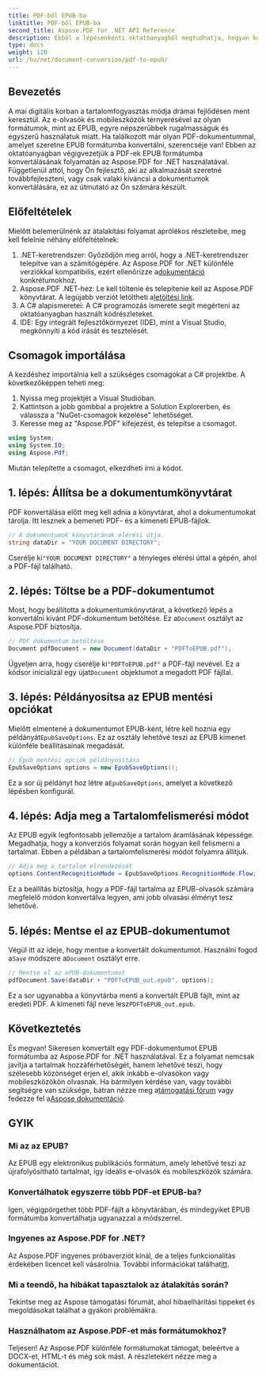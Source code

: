 ```yaml
---
title: PDF-ből EPUB-ba
linktitle: PDF-ből EPUB-ba
second_title: Aspose.PDF for .NET API Reference
description: Ebből a lépésenkénti oktatóanyagból megtudhatja, hogyan konvertálhat PDF-et EPUB formátumba az Aspose.PDF for .NET használatával. Tökéletes fejlesztők és tartalomkészítők számára.
type: docs
weight: 120
url: /hu/net/document-conversion/pdf-to-epub/
---
```

## Bevezetés

A mai digitális korban a tartalomfogyasztás módja drámai fejlődésen ment keresztül. Az e-olvasók és mobileszközök térnyerésével az olyan formátumok, mint az EPUB, egyre népszerűbbek rugalmasságuk és egyszerű használatuk miatt. Ha találkozott már olyan PDF-dokumentummal, amelyet szeretne EPUB formátumba konvertálni, szerencséje van! Ebben az oktatóanyagban végigvezetjük a PDF-ek EPUB formátumba konvertálásának folyamatán az Aspose.PDF for .NET használatával. Függetlenül attól, hogy Ön fejlesztő, aki az alkalmazását szeretné továbbfejleszteni, vagy csak valaki kíváncsi a dokumentumok konvertálására, ez az útmutató az Ön számára készült.

## Előfeltételek

Mielőtt belemerülnénk az átalakítási folyamat aprólékos részleteibe, meg kell felelnie néhány előfeltételnek:

1.  .NET-keretrendszer: Győződjön meg arról, hogy a .NET-keretrendszer telepítve van a számítógépére. Az Aspose.PDF for .NET különféle verziókkal kompatibilis, ezért ellenőrizze a[dokumentáció](https://reference.aspose.com/pdf/net/) konkrétumokhoz.
2.  Aspose.PDF .NET-hez: Le kell töltenie és telepítenie kell az Aspose.PDF könyvtárat. A legújabb verziót letöltheti a[letöltési link](https://releases.aspose.com/pdf/net/).
3. A C# alapismeretei: A C# programozás ismerete segít megérteni az oktatóanyagban használt kódrészleteket.
4. IDE: Egy integrált fejlesztőkörnyezet (IDE), mint a Visual Studio, megkönnyíti a kód írását és tesztelését.

## Csomagok importálása

A kezdéshez importálnia kell a szükséges csomagokat a C# projektbe. A következőképpen teheti meg:

1. Nyissa meg projektjét a Visual Studióban.
2. Kattintson a jobb gombbal a projektre a Solution Explorerben, és válassza a "NuGet-csomagok kezelése" lehetőséget.
3. Keresse meg az "Aspose.PDF" kifejezést, és telepítse a csomagot.

```csharp
using System;
using System.IO;
using Aspose.Pdf;
```

Miután telepítette a csomagot, elkezdheti írni a kódot.

## 1. lépés: Állítsa be a dokumentumkönyvtárat

PDF konvertálása előtt meg kell adnia a könyvtárat, ahol a dokumentumokat tárolja. Itt lesznek a bemeneti PDF- és a kimeneti EPUB-fájlok.

```csharp
// A dokumentumok könyvtárának elérési útja.
string dataDir = "YOUR DOCUMENT DIRECTORY";
```

 Cserélje ki`"YOUR DOCUMENT DIRECTORY"` a tényleges elérési úttal a gépén, ahol a PDF-fájl található.

## 2. lépés: Töltse be a PDF-dokumentumot

 Most, hogy beállította a dokumentumkönyvtárat, a következő lépés a konvertálni kívánt PDF-dokumentum betöltése. Ez a`Document` osztályt az Aspose.PDF biztosítja.

```csharp
// PDF dokumentum betöltése
Document pdfDocument = new Document(dataDir + "PDFToEPUB.pdf");
```

 Ügyeljen arra, hogy cserélje ki`"PDFToEPUB.pdf"` a PDF-fájl nevével. Ez a kódsor inicializál egy újat`Document` objektumot a megadott PDF fájllal.

## 3. lépés: Példányosítsa az EPUB mentési opciókat

 Mielőtt elmentené a dokumentumot EPUB-ként, létre kell hoznia egy példányát`EpubSaveOptions`. Ez az osztály lehetővé teszi az EPUB kimenet különféle beállításainak megadását.

```csharp
// Epub mentési opciók példányosítása
EpubSaveOptions options = new EpubSaveOptions();
```

 Ez a sor új példányt hoz létre a`EpubSaveOptions`, amelyet a következő lépésben konfigurál.

## 4. lépés: Adja meg a Tartalomfelismerési módot

Az EPUB egyik legfontosabb jellemzője a tartalom áramlásának képessége. Megadhatja, hogy a konverziós folyamat során hogyan kell felismerni a tartalmat. Ebben a példában a tartalomfelismerési módot folyamra állítjuk.

```csharp
// Adja meg a tartalom elrendezését
options.ContentRecognitionMode = EpubSaveOptions.RecognitionMode.Flow;
```

Ez a beállítás biztosítja, hogy a PDF-fájl tartalma az EPUB-olvasók számára megfelelő módon konvertálva legyen, ami jobb olvasási élményt tesz lehetővé.

## 5. lépés: Mentse el az EPUB-dokumentumot

 Végül itt az ideje, hogy mentse a konvertált dokumentumot. Használni fogod a`Save` módszere a`Document` osztályt erre.

```csharp
// Mentse el az ePUB-dokumentumot
pdfDocument.Save(dataDir + "PDFToEPUB_out.epub", options);
```

 Ez a sor ugyanabba a könyvtárba menti a konvertált EPUB fájlt, mint az eredeti PDF. A kimeneti fájl neve lesz`PDFToEPUB_out.epub`.

## Következtetés

És megvan! Sikeresen konvertált egy PDF-dokumentumot EPUB formátumba az Aspose.PDF for .NET használatával. Ez a folyamat nemcsak javítja a tartalmak hozzáférhetőségét, hanem lehetővé teszi, hogy szélesebb közönséget érjen el, akik inkább e-olvasókon vagy mobileszközökön olvasnak. Ha bármilyen kérdése van, vagy további segítségre van szüksége, bátran nézze meg a[támogatási fórum](https://forum.aspose.com/c/pdf/10) vagy fedezze fel a[Aspose dokumentáció](https://reference.aspose.com/pdf/net/).

## GYIK

### Mi az az EPUB?
Az EPUB egy elektronikus publikációs formátum, amely lehetővé teszi az újrafolyósítható tartalmat, így ideális e-olvasók és mobileszközök számára.

### Konvertálhatok egyszerre több PDF-et EPUB-ba?
Igen, végigpörgethet több PDF-fájlt a könyvtárában, és mindegyiket EPUB formátumba konvertálhatja ugyanazzal a módszerrel.

### Ingyenes az Aspose.PDF for .NET?
 Az Aspose.PDF ingyenes próbaverziót kínál, de a teljes funkcionalitás érdekében licencet kell vásárolnia. További információkat találhat[itt](https://purchase.aspose.com/buy).

### Mi a teendő, ha hibákat tapasztalok az átalakítás során?
Tekintse meg az Aspose támogatási fórumát, ahol hibaelhárítási tippeket és megoldásokat találhat a gyakori problémákra.

### Használhatom az Aspose.PDF-et más formátumokhoz?
Teljesen! Az Aspose.PDF különféle formátumokat támogat, beleértve a DOCX-et, HTML-t és még sok mást. A részletekért nézze meg a dokumentációt.